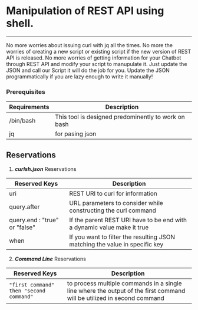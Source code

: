 # Manipulation of REST API using shell.
---
No more worries about issuing curl with jq all the times. No more the worries of creating a new script or existing script if the new version of REST API is released.
No more worries of getting information for your Chatbot through REST API and modify your script to manupulate it. Just update the JSON and call our Script it will do the job for you. Update the JSON programmatically if you are lazy enough to write it manually!

### Prerequisites

Requirements | Description
---|---
|/bin/bash| This tool is designed predominently to work on bash
|jq| for pasing json|

## **Reservations**
1. ***curlsh.json*** Reservations

Reserved Keys | Description
---|---
uri | REST URI to curl for information
query.after | URL parameters to consider while constructing the curl command
query.end : "true" or "false" | If the parent REST URI have to be end with a dynamic value make it true
when | If you want to filter the resulting JSON matching the value in specific key

2. ***Command Line*** Reservations

Reserved Keys | Description
---|---
`"first command" then "second command"` | to process multiple commands in a single line where the output of the first command will be utilized in second command

